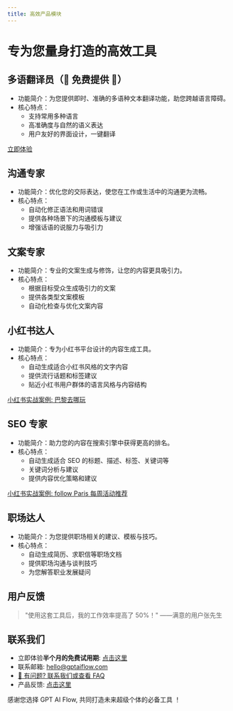 ```yaml
---
title: 高效产品模块
---
```


# 专为您量身打造的高效工具

## 多语翻译员（🎉 免费提供 🎉）

- 功能简介：为您提供即时、准确的多语种文本翻译功能，助您跨越语言障碍。
- 核心特点：
  - 支持常用多种语言
  - 高准确度与自然的语义表达
  - 用户友好的界面设计，一键翻译

[立即体验](/download)

## 沟通专家

- 功能简介：优化您的交际表达，使您在工作或生活中的沟通更为流畅。
- 核心特点：
  - 自动化修正语法和用词错误
  - 提供各种场景下的沟通模板与建议
  - 增强话语的说服力与吸引力

## 文案专家

- 功能简介：专业的文案生成与修饰，让您的内容更具吸引力。
- 核心特点：
  - 根据目标受众生成吸引力的文案
  - 提供各类型文案模板
  - 自动化检查与优化文案内容

<!-- [查看详细教程](#) -->

## 小红书达人

- 功能简介：专为小红书平台设计的内容生成工具。
- 核心特点：
  - 自动生成适合小红书风格的文字内容
  - 提供流行话题和标签建议
  - 贴近小红书用户群体的语言风格与内容结构

[小红书实战案例: 巴黎去哪玩](./4-proMode-presentation.md#小红书达人)

## SEO 专家

- 功能简介：助力您的内容在搜索引擎中获得更高的排名。
- 核心特点：
  - 自动生成适合 SEO 的标题、描述、标签、关键词等
  - 关键词分析与建议
  - 提供内容优化策略和建议

[小红书实战案例: follow Paris 每周活动推荐](./4-proMode-presentation.md#seo-专家)

## 职场达人

- 功能简介：为您提供职场相关的建议、模板与技巧。
- 核心特点：
  - 自动生成简历、求职信等职场文档
  - 提供职场沟通与谈判技巧
  - 为您解答职业发展疑问

<!-- [开始使用](#) -->

## 用户反馈

> "使用这套工具后，我的工作效率提高了 50%！" ——满意的用户张先生

## 联系我们

- 立即体验**半个月的免费试用期**: [点击这里](/download)
- 联系邮箱: hello@gptaiflow.com
- [💬 有问题? 联系我们或查看 FAQ](./6-faq.md)
- 产品反馈: [点击这里](https://wj.qq.com/s2/12214642/c9c6)

感谢您选择 GPT AI Flow, 共同打造未来超级个体的必备工具 ！

